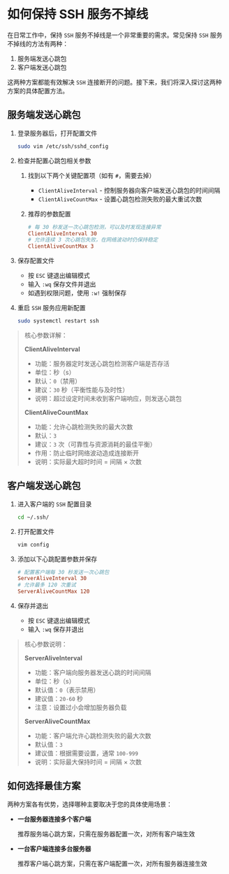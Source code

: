 # 如何保持 SSH 服务不掉线

在日常工作中，保持 `SSH` 服务不掉线是一个非常重要的需求。常见保持 `SSH` 服务不掉线的方法有两种：

1. 服务端发送心跳包
2. 客户端发送心跳包

这两种方案都能有效解决 `SSH` 连接断开的问题。接下来，我们将深入探讨这两种方案的具体配置方法。

## 服务端发送心跳包

1. 登录服务器后，打开配置文件

   ```bash
   sudo vim /etc/ssh/sshd_config
   ```

2. 检查并配置心跳包相关参数

   1. 找到以下两个关键配置项（如有 `#`，需要去掉）

      - `ClientAliveInterval` - 控制服务器向客户端发送心跳包的时间间隔
      - `ClientAliveCountMax` - 设置心跳包检测失败的最大重试次数

   2. 推荐的参数配置

      ```ini
      # 每 30 秒发送一次心跳包检测，可以及时发现连接异常
      ClientAliveInterval 30
      # 允许连续 3 次心跳包失败，在网络波动时仍保持稳定
      ClientAliveCountMax 3
      ```

3. 保存配置文件

   - 按 `ESC` 键退出编辑模式
   - 输入 `:wq` 保存文件并退出
   - 如遇到权限问题，使用 `:w!` 强制保存

4. 重启 `SSH` 服务应用新配置

   ```bash
   sudo systemctl restart ssh
   ```

> 核心参数详解：
>
> **ClientAliveInterval**
>
> - 功能：服务器定时发送心跳包检测客户端是否存活
> - 单位：秒（s）
> - 默认：`0`（禁用）
> - 建议：`30` 秒（平衡性能与及时性）
> - 说明：超过设定时间未收到客户端响应，则发送心跳包
>
> **ClientAliveCountMax**
>
> - 功能：允许心跳检测失败的最大次数
> - 默认：`3`
> - 建议：`3` 次（可靠性与资源消耗的最佳平衡）
> - 作用：防止临时网络波动造成连接断开
> - 说明：实际最大超时时间 = 间隔 × 次数

## 客户端发送心跳包

1. 进入客户端的 `SSH` 配置目录

   ```bash
   cd ~/.ssh/
   ```

2. 打开配置文件

   ```bash
   vim config
   ```

3. 添加以下心跳配置参数并保存

   ```ini
   # 配置客户端每 30 秒发送一次心跳包
   ServerAliveInterval 30
   # 允许最多 120 次重试
   ServerAliveCountMax 120
   ```

4. 保存并退出

   - 按 `ESC` 键退出编辑模式
   - 输入 `:wq` 保存并退出

> 核心参数说明：
>
> **ServerAliveInterval**
>
> - 功能：客户端向服务器发送心跳的时间间隔
> - 单位：秒（s）
> - 默认值：`0`（表示禁用）
> - 建议值：`20-60` 秒
> - 注意：设置过小会增加服务器负载
>
> **ServerAliveCountMax**
>
> - 功能：客户端允许心跳检测失败的最大次数
> - 默认值：`3`
> - 建议值：根据需要设置，通常 `100-999`
> - 说明：实际最大保持时间 = 间隔 × 次数

## 如何选择最佳方案

两种方案各有优势，选择哪种主要取决于您的具体使用场景：

- **一台服务器连接多个客户端**

  推荐服务端心跳方案，只需在服务器配置一次，对所有客户端生效

- **一台客户端连接多台服务器**

  推荐客户端心跳方案，只需在客户端配置一次，对所有服务器连接生效
